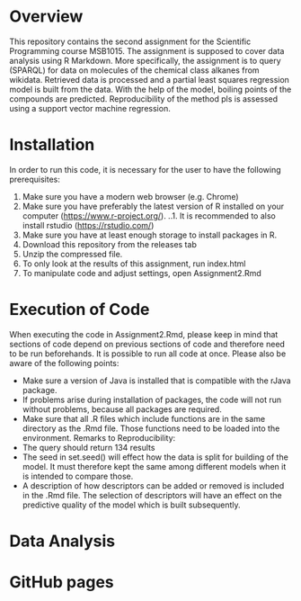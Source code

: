 # Overview
This repository contains the second assignment for the Scientific Programming course MSB1015. The assignment is supposed to cover data analysis using R Markdown. More specifically, the assignment is to query (SPARQL) for data on molecules of the chemical class alkanes from wikidata. Retrieved data is processed and a partial least squares regression model is built from the data. With the help of the model, boiling points of the compounds are predicted. Reproducibility of the method pls is assessed using a support vector machine regression.

# Installation
In order to run this code, it is necessary for the user to have the following prerequisites:

1. Make sure you have a modern web browser (e.g. Chrome)
2. Make sure you have preferably the latest version of R installed on your computer (https://www.r-project.org/).
..1. It is recommended to also install rstudio (https://rstudio.com/)
3. Make sure you have at least enough storage to install packages in R.
4. Download this repository from the releases tab
5. Unzip the compressed file.
6. To only look at the results of this assignment, run index.html
7. To manipulate code and adjust settings, open Assignment2.Rmd

# Execution of Code

When executing the code in Assignment2.Rmd, please keep in mind that sections of code depend on previous sections of code
and therefore need to be run beforehands. It is possible to run all code at once.
Please also be aware of the following points:
* Make sure a version of Java is installed that is compatible with the rJava package.
* If problems arise during installation of packages, the code will not run without problems, because all packages are required.
* Make sure that all .R files which include functions are in the same directory as the .Rmd file. Those functions need to be loaded into the environment.
Remarks to Reproducibility:
* The query should return 134 results
* The seed in set.seed() will effect how the data is split for building of the model. It must therefore kept the same among different models when it is intended to compare those.
* A description of how descriptors can be added or removed is included in the .Rmd file. The selection of descriptors will have an effect on the predictive quality of the model which is built subsequently.

# Data Analysis

# GitHub pages
